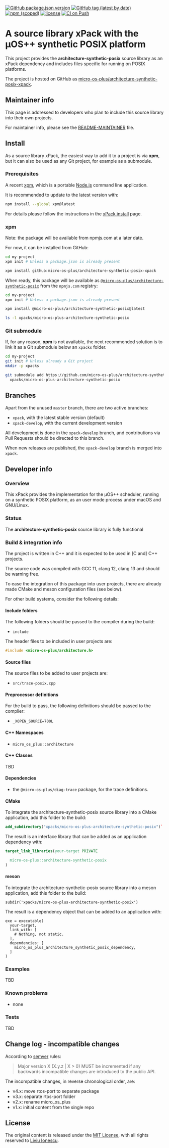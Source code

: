 [![GitHub package.json version](https://img.shields.io/github/package-json/v/micro-os-plus/architecture-synthetic-posix-xpack)](https://github.com/micro-os-plus/architecture-synthetic-posix-xpack/blob/xpack/package.json)
[![GitHub tag (latest by date)](https://img.shields.io/github/v/tag/micro-os-plus/architecture-synthetic-posix-xpack)](https://github.com/micro-os-plus/architecture-synthetic-posix-xpack/tags/)
[![npm (scoped)](https://img.shields.io/npm/v/@micro-os-plus/architecture-synthetic-posix.svg?color=blue)](https://www.npmjs.com/package/@micro-os-plus/architecture-synthetic-posix/)
[![license](https://img.shields.io/github/license/micro-os-plus/architecture-synthetic-posix-xpack)](https://github.com/micro-os-plus/architecture-synthetic-posix-xpack/blob/xpack/LICENSE)
[![CI on Push](https://github.com/micro-os-plus/architecture-synthetic-posix-xpack/actions/workflows/CI.yml/badge.svg)](https://github.com/micro-os-plus/architecture-synthetic-posix-xpack/actions/workflows/CI.yml)

# A source library xPack with the µOS++ synthetic POSIX platform

This project provides the **architecture-synthetic-posix** source library as an xPack
dependency and includes files specific for running on POSIX platforms.

The project is hosted on GitHub as
[micro-os-plus/architecture-synthetic-posix-xpack](https://github.com/micro-os-plus/architecture-synthetic-posix-xpack).

## Maintainer info

This page is addressed to developers who plan to include this source
library into their own projects.

For maintainer info, please see the
[README-MAINTAINER](README-MAINTAINER.md) file.

## Install

As a source library xPack, the easiest way to add it to a project is via
**xpm**, but it can also be used as any Git project, for example as a submodule.

### Prerequisites

A recent [xpm](https://xpack.github.io/xpm/),
which is a portable [Node.js](https://nodejs.org/) command line application.

It is recommended to update to the latest version with:

```sh
npm install --global xpm@latest
```

For details please follow the instructions in the
[xPack install](https://xpack.github.io/install/) page.

### xpm

Note: the package will be available from npmjs.com at a later date.

For now, it can be installed from GitHub:

```sh
cd my-project
xpm init # Unless a package.json is already present

xpm install github:micro-os-plus/architecture-synthetic-posix-xpack
```

When ready, this package will be available as
[`@micro-os-plus/architecture-synthetic-posix`](https://www.npmjs.com/package/@micro-os-plus/architecture-synthetic-posix)
from the `npmjs.com` registry:

```sh
cd my-project
xpm init # Unless a package.json is already present

xpm install @micro-os-plus/architecture-synthetic-posix@latest

ls -l xpacks/micro-os-plus-architecture-synthetic-posix
```

### Git submodule

If, for any reason, **xpm** is not available, the next recommended
solution is to link it as a Git submodule below an `xpacks` folder.

```sh
cd my-project
git init # Unless already a Git project
mkdir -p xpacks

git submodule add https://github.com/micro-os-plus/architecture-synthetic-posix-xpack.git \
  xpacks/micro-os-plus-architecture-synthetic-posix
```

## Branches

Apart from the unused `master` branch, there are two active branches:

- `xpack`, with the latest stable version (default)
- `xpack-develop`, with the current development version

All development is done in the `xpack-develop` branch, and contributions via
Pull Requests should be directed to this branch.

When new releases are published, the `xpack-develop` branch is merged
into `xpack`.

## Developer info

### Overview

This xPack provides the implementation for the µOS++ scheduler,
running on a synthetic POSIX platform, as an user mode process under
macOS and GNU/Linux.

### Status

The **architecture-synthetic-posix** source library is fully functional

### Build & integration info

The project is written in C++ and it is expected
to be used in [C and] C++ projects.

The source code was compiled with GCC 11, clang 12, clang 13
and should be warning free.

To ease the integration of this package into user projects, there
are already made CMake and meson configuration files (see below).

For other build systems, consider the following details:

#### Include folders

The following folders should be passed to the compiler during the build:

- `include`

The header files to be included in user projects are:

```c++
#include <micro-os-plus/architecture.h>
```

#### Source files

The source files to be added to user projects are:

- `src/trace-posix.cpp`

#### Preprocessor definitions

For the build to pass, the following definitions should be passed to the
complier:

- `_XOPEN_SOURCE=700L`

#### C++ Namespaces

- `micro_os_plus::architecture`

#### C++ Classes

TBD

#### Dependencies

- the `@micro-os-plus/diag-trace` package, for the trace definitions.

#### CMake

To integrate the architecture-synthetic-posix source library into a CMake application,
add this folder to the build:

```cmake
add_subdirectory("xpacks/micro-os-plus-architecture-synthetic-posix")`
```

The result is an interface library that can be added as an application
dependency with:

```cmake
target_link_libraries(your-target PRIVATE

  micro-os-plus::architecture-synthetic-posix
)
```

#### meson

To integrate the architecture-synthetic-posix source library into a meson application,
add this folder to the build:

```meson
subdir('xpacks/micro-os-plus-architecture-synthetic-posix')
```

The result is a dependency object that can be added
to an application with:

```meson
exe = executable(
  your-target,
  link_with: [
    # Nothing, not static.
  ],
  dependencies: [
    micro_os_plus_architecture_synthetic_posix_dependency,
  ]
)
```

### Examples

TBD

### Known problems

- none

### Tests

TBD

## Change log - incompatible changes

According to [semver](https://semver.org) rules:

> Major version X (X.y.z | X > 0) MUST be incremented if any
backwards incompatible changes are introduced to the public API.

The incompatible changes, in reverse chronological order,
are:

- v4.x: move rtos-port to separate package
- v3.x: separate rtos-port folder
- v2.x: rename micro_os_plus
- v1.x: initial content from the single repo

## License

The original content is released under the
[MIT License](https://opensource.org/licenses/MIT/),
with all rights reserved to
[Liviu Ionescu](https://github.com/ilg-ul/).
